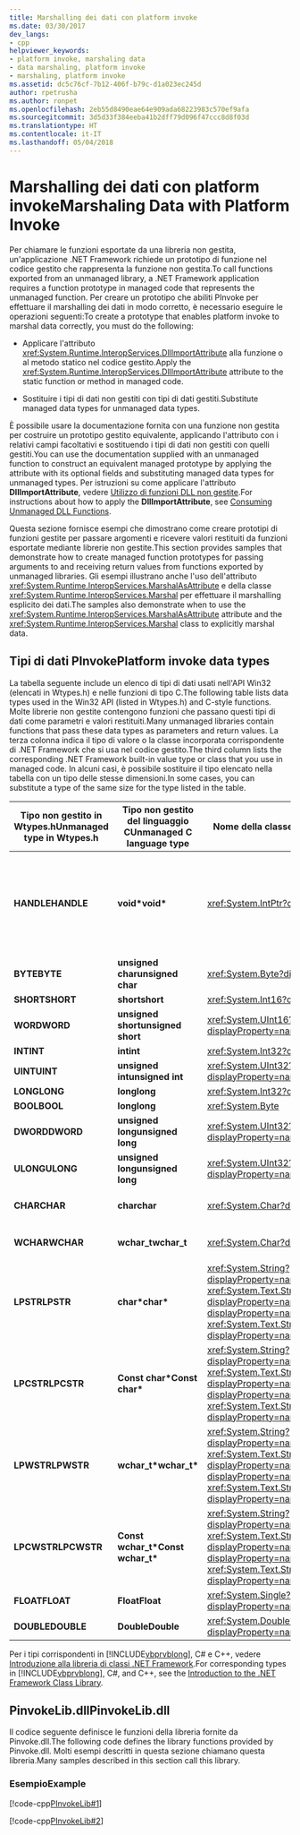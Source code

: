 ```yaml
---
title: Marshalling dei dati con platform invoke
ms.date: 03/30/2017
dev_langs:
- cpp
helpviewer_keywords:
- platform invoke, marshaling data
- data marshaling, platform invoke
- marshaling, platform invoke
ms.assetid: dc5c76cf-7b12-406f-b79c-d1a023ec245d
author: rpetrusha
ms.author: ronpet
ms.openlocfilehash: 2eb55d8490eae64e909ada68223983c570ef9afa
ms.sourcegitcommit: 3d5d33f384eeba41b2dff79d096f47ccc8d8f03d
ms.translationtype: HT
ms.contentlocale: it-IT
ms.lasthandoff: 05/04/2018
---
```

# <a name="marshaling-data-with-platform-invoke"></a><span data-ttu-id="8f6bb-102">Marshalling dei dati con platform invoke</span><span class="sxs-lookup"><span data-stu-id="8f6bb-102">Marshaling Data with Platform Invoke</span></span>
<span data-ttu-id="8f6bb-103">Per chiamare le funzioni esportate da una libreria non gestita, un'applicazione .NET Framework richiede un prototipo di funzione nel codice gestito che rappresenta la funzione non gestita.</span><span class="sxs-lookup"><span data-stu-id="8f6bb-103">To call functions exported from an unmanaged library, a .NET Framework application requires a function prototype in managed code that represents the unmanaged function.</span></span> <span data-ttu-id="8f6bb-104">Per creare un prototipo che abiliti PInvoke per effettuare il marshalling dei dati in modo corretto, è necessario eseguire le operazioni seguenti:</span><span class="sxs-lookup"><span data-stu-id="8f6bb-104">To create a prototype that enables platform invoke to marshal data correctly, you must do the following:</span></span>  
  
-   <span data-ttu-id="8f6bb-105">Applicare l'attributo <xref:System.Runtime.InteropServices.DllImportAttribute> alla funzione o al metodo statico nel codice gestito.</span><span class="sxs-lookup"><span data-stu-id="8f6bb-105">Apply the <xref:System.Runtime.InteropServices.DllImportAttribute> attribute to the static function or method in managed code.</span></span>  
  
-   <span data-ttu-id="8f6bb-106">Sostituire i tipi di dati non gestiti con tipi di dati gestiti.</span><span class="sxs-lookup"><span data-stu-id="8f6bb-106">Substitute managed data types for unmanaged data types.</span></span>  
  
 <span data-ttu-id="8f6bb-107">È possibile usare la documentazione fornita con una funzione non gestita per costruire un prototipo gestito equivalente, applicando l'attributo con i relativi campi facoltativi e sostituendo i tipi di dati non gestiti con quelli gestiti.</span><span class="sxs-lookup"><span data-stu-id="8f6bb-107">You can use the documentation supplied with an unmanaged function to construct an equivalent managed prototype by applying the attribute with its optional fields and substituting managed data types for unmanaged types.</span></span> <span data-ttu-id="8f6bb-108">Per istruzioni su come applicare l'attributo **DllImportAttribute**, vedere [Utilizzo di funzioni DLL non gestite](../../../docs/framework/interop/consuming-unmanaged-dll-functions.md).</span><span class="sxs-lookup"><span data-stu-id="8f6bb-108">For instructions about how to apply the **DllImportAttribute**, see [Consuming Unmanaged DLL Functions](../../../docs/framework/interop/consuming-unmanaged-dll-functions.md).</span></span>  
  
 <span data-ttu-id="8f6bb-109">Questa sezione fornisce esempi che dimostrano come creare prototipi di funzioni gestite per passare argomenti e ricevere valori restituiti da funzioni esportate mediante librerie non gestite.</span><span class="sxs-lookup"><span data-stu-id="8f6bb-109">This section provides samples that demonstrate how to create managed function prototypes for passing arguments to and receiving return values from functions exported by unmanaged libraries.</span></span> <span data-ttu-id="8f6bb-110">Gli esempi illustrano anche l'uso dell'attributo <xref:System.Runtime.InteropServices.MarshalAsAttribute> e della classe <xref:System.Runtime.InteropServices.Marshal> per effettuare il marshalling esplicito dei dati.</span><span class="sxs-lookup"><span data-stu-id="8f6bb-110">The samples also demonstrate when to use the <xref:System.Runtime.InteropServices.MarshalAsAttribute> attribute and the <xref:System.Runtime.InteropServices.Marshal> class to explicitly marshal data.</span></span>  
  
## <a name="platform-invoke-data-types"></a><span data-ttu-id="8f6bb-111">Tipi di dati PInvoke</span><span class="sxs-lookup"><span data-stu-id="8f6bb-111">Platform invoke data types</span></span>  
 <span data-ttu-id="8f6bb-112">La tabella seguente include un elenco di tipi di dati usati nell'API Win32 (elencati in Wtypes.h) e nelle funzioni di tipo C.</span><span class="sxs-lookup"><span data-stu-id="8f6bb-112">The following table lists data types used in the Win32 API (listed in Wtypes.h) and C-style functions.</span></span> <span data-ttu-id="8f6bb-113">Molte librerie non gestite contengono funzioni che passano questi tipi di dati come parametri e valori restituiti.</span><span class="sxs-lookup"><span data-stu-id="8f6bb-113">Many unmanaged libraries contain functions that pass these data types as parameters and return values.</span></span> <span data-ttu-id="8f6bb-114">La terza colonna indica il tipo di valore o la classe incorporata corrispondente di .NET Framework che si usa nel codice gestito.</span><span class="sxs-lookup"><span data-stu-id="8f6bb-114">The third column lists the corresponding .NET Framework built-in value type or class that you use in managed code.</span></span> <span data-ttu-id="8f6bb-115">In alcuni casi, è possibile sostituire il tipo elencato nella tabella con un tipo delle stesse dimensioni.</span><span class="sxs-lookup"><span data-stu-id="8f6bb-115">In some cases, you can substitute a type of the same size for the type listed in the table.</span></span>  
  
|<span data-ttu-id="8f6bb-116">Tipo non gestito in Wtypes.h</span><span class="sxs-lookup"><span data-stu-id="8f6bb-116">Unmanaged type in Wtypes.h</span></span>|<span data-ttu-id="8f6bb-117">Tipo non gestito del linguaggio C</span><span class="sxs-lookup"><span data-stu-id="8f6bb-117">Unmanaged C language type</span></span>|<span data-ttu-id="8f6bb-118">Nome della classe gestita</span><span class="sxs-lookup"><span data-stu-id="8f6bb-118">Managed class name</span></span>|<span data-ttu-id="8f6bb-119">Descrizione</span><span class="sxs-lookup"><span data-stu-id="8f6bb-119">Description</span></span>|  
|--------------------------------|-------------------------------|------------------------|-----------------|  
|<span data-ttu-id="8f6bb-120">**HANDLE**</span><span class="sxs-lookup"><span data-stu-id="8f6bb-120">**HANDLE**</span></span>|<span data-ttu-id="8f6bb-121">**void\***</span><span class="sxs-lookup"><span data-stu-id="8f6bb-121">**void\***</span></span>|<xref:System.IntPtr?displayProperty=nameWithType>|<span data-ttu-id="8f6bb-122">32 bit nei sistemi operativi Windows a 32 bit, 64 bit nei sistemi operativi Windows a 64 bit.</span><span class="sxs-lookup"><span data-stu-id="8f6bb-122">32 bits on 32-bit Windows operating systems, 64 bits on 64-bit Windows operating systems.</span></span>|  
|<span data-ttu-id="8f6bb-123">**BYTE**</span><span class="sxs-lookup"><span data-stu-id="8f6bb-123">**BYTE**</span></span>|<span data-ttu-id="8f6bb-124">**unsigned char**</span><span class="sxs-lookup"><span data-stu-id="8f6bb-124">**unsigned char**</span></span>|<xref:System.Byte?displayProperty=nameWithType>|<span data-ttu-id="8f6bb-125">8 bit</span><span class="sxs-lookup"><span data-stu-id="8f6bb-125">8 bits</span></span>|  
|<span data-ttu-id="8f6bb-126">**SHORT**</span><span class="sxs-lookup"><span data-stu-id="8f6bb-126">**SHORT**</span></span>|<span data-ttu-id="8f6bb-127">**short**</span><span class="sxs-lookup"><span data-stu-id="8f6bb-127">**short**</span></span>|<xref:System.Int16?displayProperty=nameWithType>|<span data-ttu-id="8f6bb-128">16 bit</span><span class="sxs-lookup"><span data-stu-id="8f6bb-128">16 bits</span></span>|  
|<span data-ttu-id="8f6bb-129">**WORD**</span><span class="sxs-lookup"><span data-stu-id="8f6bb-129">**WORD**</span></span>|<span data-ttu-id="8f6bb-130">**unsigned short**</span><span class="sxs-lookup"><span data-stu-id="8f6bb-130">**unsigned short**</span></span>|<xref:System.UInt16?displayProperty=nameWithType>|<span data-ttu-id="8f6bb-131">16 bit</span><span class="sxs-lookup"><span data-stu-id="8f6bb-131">16 bits</span></span>|  
|<span data-ttu-id="8f6bb-132">**INT**</span><span class="sxs-lookup"><span data-stu-id="8f6bb-132">**INT**</span></span>|<span data-ttu-id="8f6bb-133">**int**</span><span class="sxs-lookup"><span data-stu-id="8f6bb-133">**int**</span></span>|<xref:System.Int32?displayProperty=nameWithType>|<span data-ttu-id="8f6bb-134">32 bit</span><span class="sxs-lookup"><span data-stu-id="8f6bb-134">32 bits</span></span>|  
|<span data-ttu-id="8f6bb-135">**UINT**</span><span class="sxs-lookup"><span data-stu-id="8f6bb-135">**UINT**</span></span>|<span data-ttu-id="8f6bb-136">**unsigned int**</span><span class="sxs-lookup"><span data-stu-id="8f6bb-136">**unsigned int**</span></span>|<xref:System.UInt32?displayProperty=nameWithType>|<span data-ttu-id="8f6bb-137">32 bit</span><span class="sxs-lookup"><span data-stu-id="8f6bb-137">32 bits</span></span>|  
|<span data-ttu-id="8f6bb-138">**LONG**</span><span class="sxs-lookup"><span data-stu-id="8f6bb-138">**LONG**</span></span>|<span data-ttu-id="8f6bb-139">**long**</span><span class="sxs-lookup"><span data-stu-id="8f6bb-139">**long**</span></span>|<xref:System.Int32?displayProperty=nameWithType>|<span data-ttu-id="8f6bb-140">32 bit</span><span class="sxs-lookup"><span data-stu-id="8f6bb-140">32 bits</span></span>|  
|<span data-ttu-id="8f6bb-141">**BOOL**</span><span class="sxs-lookup"><span data-stu-id="8f6bb-141">**BOOL**</span></span>|<span data-ttu-id="8f6bb-142">**long**</span><span class="sxs-lookup"><span data-stu-id="8f6bb-142">**long**</span></span>|<xref:System.Byte>|<span data-ttu-id="8f6bb-143">32 bit</span><span class="sxs-lookup"><span data-stu-id="8f6bb-143">32 bits</span></span>|  
|<span data-ttu-id="8f6bb-144">**DWORD**</span><span class="sxs-lookup"><span data-stu-id="8f6bb-144">**DWORD**</span></span>|<span data-ttu-id="8f6bb-145">**unsigned long**</span><span class="sxs-lookup"><span data-stu-id="8f6bb-145">**unsigned long**</span></span>|<xref:System.UInt32?displayProperty=nameWithType>|<span data-ttu-id="8f6bb-146">32 bit</span><span class="sxs-lookup"><span data-stu-id="8f6bb-146">32 bits</span></span>|  
|<span data-ttu-id="8f6bb-147">**ULONG**</span><span class="sxs-lookup"><span data-stu-id="8f6bb-147">**ULONG**</span></span>|<span data-ttu-id="8f6bb-148">**unsigned long**</span><span class="sxs-lookup"><span data-stu-id="8f6bb-148">**unsigned long**</span></span>|<xref:System.UInt32?displayProperty=nameWithType>|<span data-ttu-id="8f6bb-149">32 bit</span><span class="sxs-lookup"><span data-stu-id="8f6bb-149">32 bits</span></span>|  
|<span data-ttu-id="8f6bb-150">**CHAR**</span><span class="sxs-lookup"><span data-stu-id="8f6bb-150">**CHAR**</span></span>|<span data-ttu-id="8f6bb-151">**char**</span><span class="sxs-lookup"><span data-stu-id="8f6bb-151">**char**</span></span>|<xref:System.Char?displayProperty=nameWithType>|<span data-ttu-id="8f6bb-152">Decorare con ANSI.</span><span class="sxs-lookup"><span data-stu-id="8f6bb-152">Decorate with ANSI.</span></span>|  
|<span data-ttu-id="8f6bb-153">**WCHAR**</span><span class="sxs-lookup"><span data-stu-id="8f6bb-153">**WCHAR**</span></span>|<span data-ttu-id="8f6bb-154">**wchar_t**</span><span class="sxs-lookup"><span data-stu-id="8f6bb-154">**wchar_t**</span></span>|<xref:System.Char?displayProperty=nameWithType>|<span data-ttu-id="8f6bb-155">Decorare con Unicode.</span><span class="sxs-lookup"><span data-stu-id="8f6bb-155">Decorate with Unicode.</span></span>|  
|<span data-ttu-id="8f6bb-156">**LPSTR**</span><span class="sxs-lookup"><span data-stu-id="8f6bb-156">**LPSTR**</span></span>|<span data-ttu-id="8f6bb-157">**char\***</span><span class="sxs-lookup"><span data-stu-id="8f6bb-157">**char\***</span></span>|<span data-ttu-id="8f6bb-158"><xref:System.String?displayProperty=nameWithType> o <xref:System.Text.StringBuilder?displayProperty=nameWithType></span><span class="sxs-lookup"><span data-stu-id="8f6bb-158"><xref:System.String?displayProperty=nameWithType> or <xref:System.Text.StringBuilder?displayProperty=nameWithType></span></span>|<span data-ttu-id="8f6bb-159">Decorare con ANSI.</span><span class="sxs-lookup"><span data-stu-id="8f6bb-159">Decorate with ANSI.</span></span>|  
|<span data-ttu-id="8f6bb-160">**LPCSTR**</span><span class="sxs-lookup"><span data-stu-id="8f6bb-160">**LPCSTR**</span></span>|<span data-ttu-id="8f6bb-161">**Const char\***</span><span class="sxs-lookup"><span data-stu-id="8f6bb-161">**Const char\***</span></span>|<span data-ttu-id="8f6bb-162"><xref:System.String?displayProperty=nameWithType> o <xref:System.Text.StringBuilder?displayProperty=nameWithType></span><span class="sxs-lookup"><span data-stu-id="8f6bb-162"><xref:System.String?displayProperty=nameWithType> or <xref:System.Text.StringBuilder?displayProperty=nameWithType></span></span>|<span data-ttu-id="8f6bb-163">Decorare con ANSI.</span><span class="sxs-lookup"><span data-stu-id="8f6bb-163">Decorate with ANSI.</span></span>|  
|<span data-ttu-id="8f6bb-164">**LPWSTR**</span><span class="sxs-lookup"><span data-stu-id="8f6bb-164">**LPWSTR**</span></span>|<span data-ttu-id="8f6bb-165">**wchar_t\***</span><span class="sxs-lookup"><span data-stu-id="8f6bb-165">**wchar_t\***</span></span>|<span data-ttu-id="8f6bb-166"><xref:System.String?displayProperty=nameWithType> o <xref:System.Text.StringBuilder?displayProperty=nameWithType></span><span class="sxs-lookup"><span data-stu-id="8f6bb-166"><xref:System.String?displayProperty=nameWithType> or <xref:System.Text.StringBuilder?displayProperty=nameWithType></span></span>|<span data-ttu-id="8f6bb-167">Decorare con Unicode.</span><span class="sxs-lookup"><span data-stu-id="8f6bb-167">Decorate with Unicode.</span></span>|  
|<span data-ttu-id="8f6bb-168">**LPCWSTR**</span><span class="sxs-lookup"><span data-stu-id="8f6bb-168">**LPCWSTR**</span></span>|<span data-ttu-id="8f6bb-169">**Const wchar_t\***</span><span class="sxs-lookup"><span data-stu-id="8f6bb-169">**Const wchar_t\***</span></span>|<span data-ttu-id="8f6bb-170"><xref:System.String?displayProperty=nameWithType> o <xref:System.Text.StringBuilder?displayProperty=nameWithType></span><span class="sxs-lookup"><span data-stu-id="8f6bb-170"><xref:System.String?displayProperty=nameWithType> or <xref:System.Text.StringBuilder?displayProperty=nameWithType></span></span>|<span data-ttu-id="8f6bb-171">Decorare con Unicode.</span><span class="sxs-lookup"><span data-stu-id="8f6bb-171">Decorate with Unicode.</span></span>|  
|<span data-ttu-id="8f6bb-172">**FLOAT**</span><span class="sxs-lookup"><span data-stu-id="8f6bb-172">**FLOAT**</span></span>|<span data-ttu-id="8f6bb-173">**Float**</span><span class="sxs-lookup"><span data-stu-id="8f6bb-173">**Float**</span></span>|<xref:System.Single?displayProperty=nameWithType>|<span data-ttu-id="8f6bb-174">32 bit</span><span class="sxs-lookup"><span data-stu-id="8f6bb-174">32 bits</span></span>|  
|<span data-ttu-id="8f6bb-175">**DOUBLE**</span><span class="sxs-lookup"><span data-stu-id="8f6bb-175">**DOUBLE**</span></span>|<span data-ttu-id="8f6bb-176">**Double**</span><span class="sxs-lookup"><span data-stu-id="8f6bb-176">**Double**</span></span>|<xref:System.Double?displayProperty=nameWithType>|<span data-ttu-id="8f6bb-177">64 bit</span><span class="sxs-lookup"><span data-stu-id="8f6bb-177">64 bits</span></span>|  
  
 <span data-ttu-id="8f6bb-178">Per i tipi corrispondenti in [!INCLUDE[vbprvblong](../../../includes/vbprvblong-md.md)], C# e C++, vedere [Introduzione alla libreria di classi .NET Framework](../../../docs/standard/class-library-overview.md).</span><span class="sxs-lookup"><span data-stu-id="8f6bb-178">For corresponding types in [!INCLUDE[vbprvblong](../../../includes/vbprvblong-md.md)], C#, and C++, see the [Introduction to the .NET Framework Class Library](../../../docs/standard/class-library-overview.md).</span></span>  
  
## <a name="pinvokelibdll"></a><span data-ttu-id="8f6bb-179">PinvokeLib.dll</span><span class="sxs-lookup"><span data-stu-id="8f6bb-179">PinvokeLib.dll</span></span>  
 <span data-ttu-id="8f6bb-180">Il codice seguente definisce le funzioni della libreria fornite da Pinvoke.dll.</span><span class="sxs-lookup"><span data-stu-id="8f6bb-180">The following code defines the library functions provided by Pinvoke.dll.</span></span> <span data-ttu-id="8f6bb-181">Molti esempi descritti in questa sezione chiamano questa libreria.</span><span class="sxs-lookup"><span data-stu-id="8f6bb-181">Many samples described in this section call this library.</span></span>  
  
### <a name="example"></a><span data-ttu-id="8f6bb-182">Esempio</span><span class="sxs-lookup"><span data-stu-id="8f6bb-182">Example</span></span>  
 [!code-cpp[PInvokeLib#1](../../../samples/snippets/cpp/VS_Snippets_CLR/pinvokelib/cpp/pinvokelib.cpp#1)]  
  
 [!code-cpp[PInvokeLib#2](../../../samples/snippets/cpp/VS_Snippets_CLR/pinvokelib/cpp/pinvokelib.h#2)]
